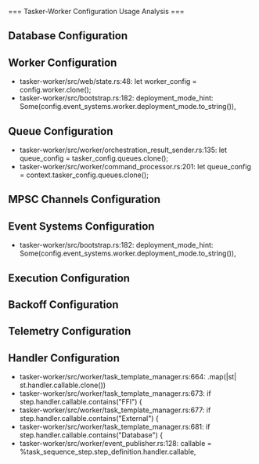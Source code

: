 === Tasker-Worker Configuration Usage Analysis ===

## Database Configuration

## Worker Configuration
- tasker-worker/src/web/state.rs:48:        let worker_config = config.worker.clone();
- tasker-worker/src/bootstrap.rs:182:            deployment_mode_hint: Some(config.event_systems.worker.deployment_mode.to_string()),

## Queue Configuration
- tasker-worker/src/worker/orchestration_result_sender.rs:135:        let queue_config = tasker_config.queues.clone();
- tasker-worker/src/worker/command_processor.rs:201:        let queue_config = context.tasker_config.queues.clone();

## MPSC Channels Configuration

## Event Systems Configuration
- tasker-worker/src/bootstrap.rs:182:            deployment_mode_hint: Some(config.event_systems.worker.deployment_mode.to_string()),

## Execution Configuration

## Backoff Configuration

## Telemetry Configuration

## Handler Configuration
- tasker-worker/src/worker/task_template_manager.rs:664:            .map(|st| st.handler.callable.clone())
- tasker-worker/src/worker/task_template_manager.rs:673:            if step.handler.callable.contains("FFI") {
- tasker-worker/src/worker/task_template_manager.rs:677:            if step.handler.callable.contains("External") {
- tasker-worker/src/worker/task_template_manager.rs:681:            if step.handler.callable.contains("Database") {
- tasker-worker/src/worker/event_publisher.rs:128:                    callable = %task_sequence_step.step_definition.handler.callable,

